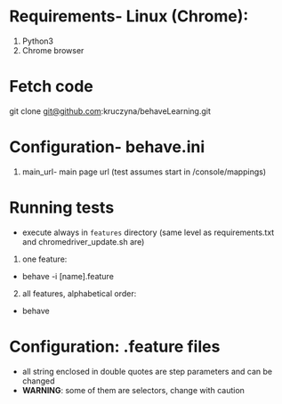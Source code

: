 # Requirements- Linux (Chrome):
1. Python3
2. Chrome browser

# Fetch code
git clone git@github.com:kruczyna/behaveLearning.git

# Configuration- behave.ini
1. main_url- main page url (test assumes start in /console/mappings)

# Running tests
* execute always in `features` directory (same level as requirements.txt and chromedriver_update.sh are)
1. one feature:
  * behave -i [name].feature
2. all features, alphabetical order:
  * behave

# Configuration: .feature files
* all string enclosed in double quotes are step parameters and can be changed
* **WARNING**: some of them are selectors, change with caution
